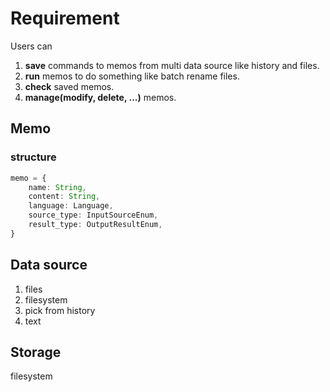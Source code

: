 # Requirement
Users can 
1. **save** commands to memos from multi data source like history and files.
2. **run** memos to do something like batch rename files.
3. **check** saved memos.
4. **manage(modify, delete, ...)** memos.

## Memo

### structure
```typescript
memo = {
    name: String,
    content: String,
    language: Language,
    source_type: InputSourceEnum,
    result_type: OutputResultEnum,
}
```

## Data source
1. files
2. filesystem
3. pick from history
4. text

## Storage
filesystem

